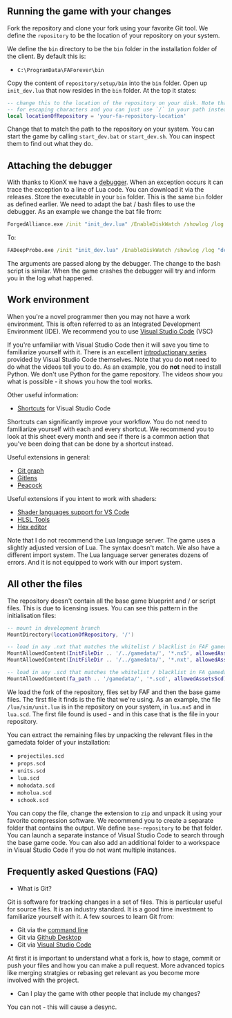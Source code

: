 Running the game with your changes
----------------------------------

Fork the repository and clone your fork using your favorite Git tool. We define the `repository` to be the location of your repository on your system.

We define the `bin` directory to be the `bin` folder in the installation folder of the client. By default this is:
 - `C:\ProgramData\FAForever\bin`

Copy the content of `repository/setup/bin` into the `bin` folder. Open up `init_dev.lua` that now resides in the `bin` folder. At the top it states:

```lua
-- change this to the location of the repository on your disk. Note that `\` is used
-- for escaping characters and you can just use `/` in your path instead.
local locationOfRepository = 'your-fa-repository-location'
```

Change that to match the path to the repository on your system. You can start the game by calling `start_dev.bat` or `start_dev.sh`. You can inspect them to find out what they do.

Attaching the debugger
----------------------

With thanks to KionX we have a [debugger](https://github.com/FAForever/FADeepProbe). When an exception occurs it can trace the exception to a line of Lua code. You can download it via the releases. Store the executable in your `bin` folder. This is the same `bin` folder as defined earlier. We need to adapt the bat / bash files to use the debugger. As an example we change the bat file from:

```bat
ForgedAlliance.exe /init "init_dev.lua" /EnableDiskWatch /showlog /log "dev.log"
```
To:
```bat
FADeepProbe.exe /init "init_dev.lua" /EnableDiskWatch /showlog /log "dev.log"
```

The arguments are passed along by the debugger. The change to the bash script is similar. When the game crashes the debugger will try and inform you in the log what happened.

Work environment
----------------

When you're a novel programmer then you may not have a work environment. This is often referred to as an Integrated Development Environment (IDE). We recommend you to use [Visual Studio Code](https://code.visualstudio.com/) (VSC)

If you're unfamiliar with Visual Studio Code then it will save you time to familiarize yourself with it. There is an excellent [introductionary series](https://code.visualstudio.com/docs/getstarted/introvideos) provided by Visual Studio Code themselves. Note that you do **not** need to do what the videos tell you to do. As an example, you do **not** need to install Python. We don't use Python for the game repository. The videos show you what is possible - it shows you how the tool works.

Other useful information:
 - [Shortcuts](https://code.visualstudio.com/shortcuts/keyboard-shortcuts-windows.pdf) for Visual Studio Code

Shortcuts can significantly improve your workflow. You do not need to familiarize yourself with each and every shortcut. We recommend you to look at this sheet every month and see if there is a common action that you've been doing that can be done by a shortcut instead. 

Useful extensions in general:
 - [Git graph](https://marketplace.visualstudio.com/items?itemName=mhutchie.git-graph)
 - [Gitlens](https://marketplace.visualstudio.com/items?itemName=eamodio.gitlens)
 - [Peacock](https://marketplace.visualstudio.com/items?itemName=johnpapa.vscode-peacock)

Useful extensions if you intent to work with shaders:
 - [Shader languages support for VS Code](https://marketplace.visualstudio.com/items?itemName=slevesque.shader)
 - [HLSL Tools](https://marketplace.visualstudio.com/items?itemName=TimGJones.hlsltools)
 - [Hex editor](https://marketplace.visualstudio.com/items?itemName=ms-vscode.hexeditor)

Note that I do not recommend the Lua language server. The game uses a slightly adjusted version of Lua. The syntax doesn't match. We also have a different import system. The Lua language server generates dozens of errors. And it is not equipped to work with our import system.

All other the files
-------------

The repository doesn't contain all the base game blueprint and / or script files. This is due to licensing issues. You can see this pattern in the initialisation files:

```lua
-- mount in development branch
MountDirectory(locationOfRepository, '/')

-- load in any .nxt that matches the whitelist / blacklist in FAF gamedata
MountAllowedContent(InitFileDir .. '/../gamedata/', '*.nx5', allowedAssetsNxy)
MountAllowedContent(InitFileDir .. '/../gamedata/', '*.nxt', allowedAssetsNxt)

-- load in any .scd that matches the whitelist / blacklist in FA gamedata
MountAllowedContent(fa_path .. '/gamedata/', '*.scd', allowedAssetsScd)
```

We load the fork of the repository, files set by FAF and then the base game files. The first file it finds is the file that we're using. As an example, the file `/lua/sim/unit.lua` is in the repository on your system, in `lua.nx5` and in `lua.scd`. The first file found is used - and in this case that is the file in your repository.

You can extract the remaining files by unpacking the relevant files in the gamedata folder of your installation:
 - `projectiles.scd`
 - `props.scd`
 - `units.scd`
 - `lua.scd`
 - `mohodata.scd`
 - `moholua.scd`
 - `schook.scd`

You can copy the file, change the extension to `zip` and unpack it using your favorite compression software. We recommend you to create a separate folder that contains the output. We define `base-repository` to be that folder. You can launch a separate instance of Visual Studio Code to search through the base game code. You can also add an additional folder to a workspace in Visual Studio Code if you do not want multiple instances.

Frequently asked Questions (FAQ)
--------------------------------

 - What is Git?

Git is software for tracking changes in a set of files. This is particular useful for source files. It is an industry standard. It is a good time investment to familiarize yourself with it. A few sources to learn Git from:
 - Git via the [command line](https://www.w3schools.com/git/git_intro.asp?remote=github)
 - Git via [Github Desktop](https://desktop.github.com/)
 - Git via [Visual Studio Code](https://code.visualstudio.com/docs/introvideos/versioncontrol)

At first it is important to understand what a fork is, how to stage, commit or push your files and how you can make a pull request. More advanced topics like merging stratgies or rebasing get relevant as you become more involved with the project.

 - Can I play the game with other people that include my changes?

You can not - this will cause a desync.
